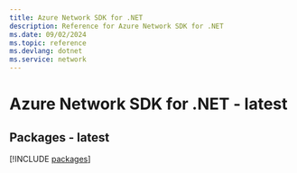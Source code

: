 ```yaml
---
title: Azure Network SDK for .NET
description: Reference for Azure Network SDK for .NET
ms.date: 09/02/2024
ms.topic: reference
ms.devlang: dotnet
ms.service: network
---
```

# Azure Network SDK for .NET - latest
## Packages - latest
[!INCLUDE [packages](network-index.md)]